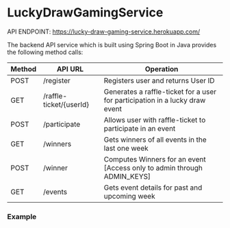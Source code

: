 # LuckyDrawGamingService

API ENDPOINT: https://lucky-draw-gaming-service.herokuapp.com/

The backend API service which is built using Spring Boot in Java provides the following method calls:

| Method  | API URL | Operation |
| ------------- | ------------- | ------------ |
| POST   | /register | Registers user and returns User ID | 
| GET    | /raffle-ticket/{userId}     | Generates a raffle-ticket for a user for participation in a lucky draw event |
| POST | /participate | Allows user with raffle-ticket to participate in an event |
| GET | /winners | Gets winners of all events in the last one week |
| POST | /winner | Computes Winners for an event [Access only to admin through ADMIN_KEYS] |
| GET | /events | Gets event details for past and upcoming week |

### Example

